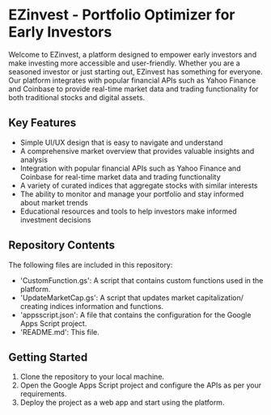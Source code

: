 # EZinvest - Portfolio Optimizer for Early Investors

Welcome to EZinvest, a platform designed to empower early investors and make investing more accessible and user-friendly. Whether you are a seasoned investor or just starting out, EZinvest has something for everyone. Our platform integrates with popular financial APIs such as Yahoo Finance and Coinbase to provide real-time market data and trading functionality for both traditional stocks and digital assets.

## Key Features
* Simple UI/UX design that is easy to navigate and understand
* A comprehensive market overview that provides valuable insights and analysis
* Integration with popular financial APIs such as Yahoo Finance and Coinbase for real-time market data and trading functionality
* A variety of curated indices that aggregate stocks with similar interests
* The ability to monitor and manage your portfolio and stay informed about market trends
* Educational resources and tools to help investors make informed investment decisions

## Repository Contents
The following files are included in this repository:
- 'CustomFunction.gs': A script that contains custom functions used in the platform.
- 'UpdateMarketCap.gs': A script that updates market capitalization/ creating indices information and functions.
- 'appsscript.json': A file that contains the configuration for the Google Apps Script project.
- 'README.md': This file.

## Getting Started
1. Clone the repository to your local machine.
2. Open the Google Apps Script project and configure the APIs as per your requirements.
3. Deploy the project as a web app and start using the platform.
